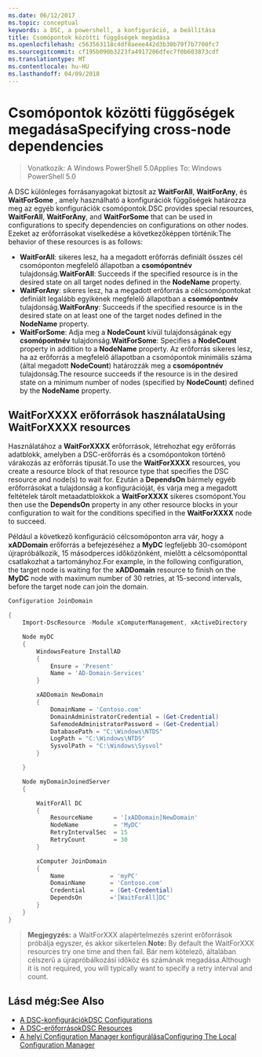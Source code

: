 ```yaml
---
ms.date: 06/12/2017
ms.topic: conceptual
keywords: a DSC, a powershell, a konfiguráció, a beállítása
title: Csomópontok közötti függőségek megadása
ms.openlocfilehash: c563563118c4df8aeee442d3b30b79f7b7700fc7
ms.sourcegitcommit: cf195b090b3223fa4917206dfec7f0b603873cdf
ms.translationtype: MT
ms.contentlocale: hu-HU
ms.lasthandoff: 04/09/2018
---
```

# <a name="specifying-cross-node-dependencies"></a><span data-ttu-id="3b68a-103">Csomópontok közötti függőségek megadása</span><span class="sxs-lookup"><span data-stu-id="3b68a-103">Specifying cross-node dependencies</span></span>

> <span data-ttu-id="3b68a-104">Vonatkozik: A Windows PowerShell 5.0</span><span class="sxs-lookup"><span data-stu-id="3b68a-104">Applies To: Windows PowerShell 5.0</span></span>

<span data-ttu-id="3b68a-105">A DSC különleges forrásanyagokat biztosít az **WaitForAll**, **WaitForAny**, és **WaitForSome** , amely használható a konfigurációk függőségek határozza meg az egyéb konfigurációk csomópontok.</span><span class="sxs-lookup"><span data-stu-id="3b68a-105">DSC provides special resources, **WaitForAll**, **WaitForAny**, and **WaitForSome** that can be used in configurations to specify dependencies on configurations on other nodes.</span></span> <span data-ttu-id="3b68a-106">Ezeket az erőforrásokat viselkedése a következőképpen történik:</span><span class="sxs-lookup"><span data-stu-id="3b68a-106">The behavior of these resources is as follows:</span></span>

* <span data-ttu-id="3b68a-107">**WaitForAll**: sikeres lesz, ha a megadott erőforrás definiált összes cél csomóponton megfelelő állapotban a **csomópontnév** tulajdonság.</span><span class="sxs-lookup"><span data-stu-id="3b68a-107">**WaitForAll**: Succeeds if the specified resource is in the desired state on all target nodes defined in the **NodeName** property.</span></span>
* <span data-ttu-id="3b68a-108">**WaitForAny**: sikeres lesz, ha a megadott erőforrás a célcsomópontokat definiált legalább egyikének megfelelő állapotban a **csomópontnév** tulajdonság.</span><span class="sxs-lookup"><span data-stu-id="3b68a-108">**WaitForAny**: Succeeds if the specified resource is in the desired state on at least one of the target nodes defined in the **NodeName** property.</span></span>
* <span data-ttu-id="3b68a-109">**WaitForSome**: Adja meg a **NodeCount** kívül tulajdonságának egy **csomópontnév** tulajdonság.</span><span class="sxs-lookup"><span data-stu-id="3b68a-109">**WaitForSome**: Specifies a **NodeCount** property in addition to a **NodeName** property.</span></span> <span data-ttu-id="3b68a-110">Az erőforrás sikeres lesz, ha az erőforrás a megfelelő állapotban a csomópontok minimális száma (által megadott **NodeCount**) határozzák meg a **csomópontnév** tulajdonság.</span><span class="sxs-lookup"><span data-stu-id="3b68a-110">The resource succeeds if the resource is in the desired state on a minimum number of nodes (specified by **NodeCount**) defined by the **NodeName** property.</span></span>

## <a name="using-waitforxxxx-resources"></a><span data-ttu-id="3b68a-111">WaitForXXXX erőforrások használata</span><span class="sxs-lookup"><span data-stu-id="3b68a-111">Using WaitForXXXX resources</span></span>

<span data-ttu-id="3b68a-112">Használatához a **WaitForXXXX** erőforrások, létrehozhat egy erőforrás adatblokk, amelyben a DSC-erőforrás és a csomópontokon történő várakozás az erőforrás típusát.</span><span class="sxs-lookup"><span data-stu-id="3b68a-112">To use the **WaitForXXXX** resources, you create a resource block of that resource type that specifies the DSC resource and node(s) to wait for.</span></span> <span data-ttu-id="3b68a-113">Ezután a **DependsOn** bármely egyéb erőforrásokat a tulajdonság a konfigurációját, és várja meg a megadott feltételek tárolt metaadatblokkok a **WaitForXXXX** sikeres csomópont.</span><span class="sxs-lookup"><span data-stu-id="3b68a-113">You then use the **DependsOn** property in any other resource blocks in your configuration to wait for the conditions specified in the **WaitForXXXX** node to succeed.</span></span>

<span data-ttu-id="3b68a-114">Például a következő konfiguráció célcsomóponton arra vár, hogy a **xADDomain** erőforrás a befejezéséhez a **MyDC** legfeljebb 30-csomópont újrapróbálkozik, 15 másodperces időközönként, mielőtt a célcsomóponttal csatlakozhat a tartományhoz.</span><span class="sxs-lookup"><span data-stu-id="3b68a-114">For example, in the following configuration, the target node is waiting for the **xADDomain** resource to finish on the **MyDC** node with maximum number of 30 retries, at 15-second intervals, before the target node can join the domain.</span></span>

```powershell
Configuration JoinDomain

{
    Import-DscResource -Module xComputerManagement, xActiveDirectory

    Node myDC
    {
        WindowsFeature InstallAD
        {
            Ensure = 'Present'
            Name = 'AD-Domain-Services'
        }

        xADDomain NewDomain
        {
            DomainName = 'Contoso.com'
            DomainAdministratorCredential = (Get-Credential)
            SafemodeAdministratorPassword = (Get-Credential)
            DatabasePath = "C:\Windows\NTDS"
            LogPath = "C:\Windows\NTDS"
            SysvolPath = "C:\Windows\Sysvol"
        }

    }

    Node myDomainJoinedServer
    {

        WaitForAll DC
        {
            ResourceName      = '[xADDomain]NewDomain'
            NodeName          = 'MyDC'
            RetryIntervalSec  = 15
            RetryCount        = 30
        }

        xComputer JoinDomain
        {
            Name             = 'myPC'
            DomainName       = 'Contoso.com'
            Credential       = (Get-Credential)
            DependsOn        ='[WaitForAll]DC'
        }
    }
}
```

><span data-ttu-id="3b68a-115">**Megjegyzés:** a WaitForXXX alapértelmezés szerint erőforrások próbálja egyszer, és akkor sikertelen.</span><span class="sxs-lookup"><span data-stu-id="3b68a-115">**Note:** By default the WaitForXXX resources try one time and then fail.</span></span> <span data-ttu-id="3b68a-116">Bár nem kötelező, általában célszerű a újrapróbálkozási időköz és számának megadása.</span><span class="sxs-lookup"><span data-stu-id="3b68a-116">Although it is not required, you will typically want to specify a retry interval and count.</span></span>

## <a name="see-also"></a><span data-ttu-id="3b68a-117">Lásd még:</span><span class="sxs-lookup"><span data-stu-id="3b68a-117">See Also</span></span>
* [<span data-ttu-id="3b68a-118">A DSC-konfigurációk</span><span class="sxs-lookup"><span data-stu-id="3b68a-118">DSC Configurations</span></span>](configurations.md)
* [<span data-ttu-id="3b68a-119">A DSC-erőforrások</span><span class="sxs-lookup"><span data-stu-id="3b68a-119">DSC Resources</span></span>](resources.md)
* [<span data-ttu-id="3b68a-120">A helyi Configuration Manager konfigurálása</span><span class="sxs-lookup"><span data-stu-id="3b68a-120">Configuring The Local Configuration Manager</span></span>](metaConfig.md)